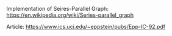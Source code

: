 Implementation of Seires-Parallel Graph: https://en.wikipedia.org/wiki/Series-parallel_graph

Article: https://www.ics.uci.edu/~eppstein/pubs/Epp-IC-92.pdf
